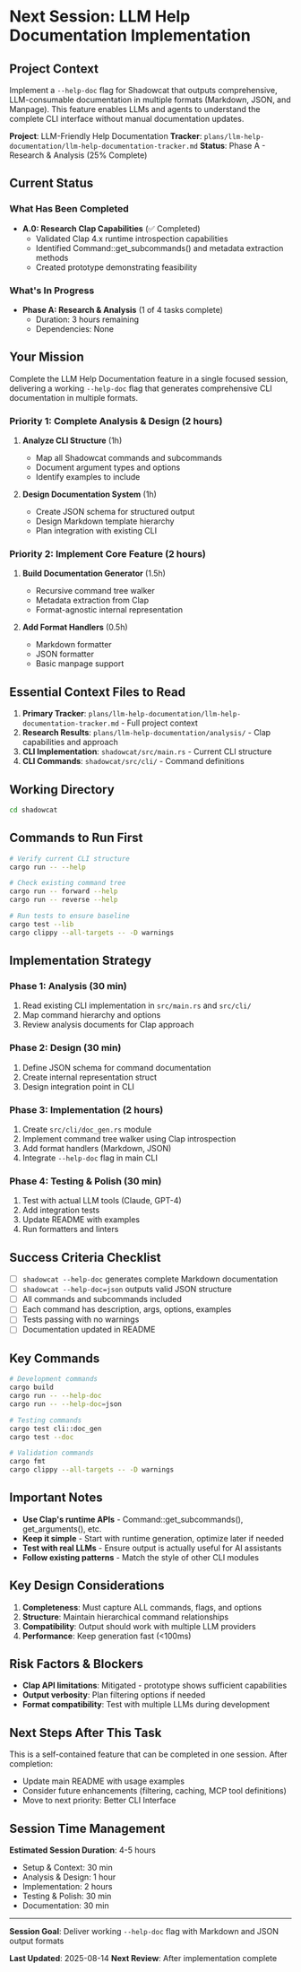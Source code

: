 # Next Session: LLM Help Documentation Implementation

## Project Context

Implement a `--help-doc` flag for Shadowcat that outputs comprehensive, LLM-consumable documentation in multiple formats (Markdown, JSON, and Manpage). This feature enables LLMs and agents to understand the complete CLI interface without manual documentation updates.

**Project**: LLM-Friendly Help Documentation
**Tracker**: `plans/llm-help-documentation/llm-help-documentation-tracker.md`
**Status**: Phase A - Research & Analysis (25% Complete)

## Current Status

### What Has Been Completed
- **A.0: Research Clap Capabilities** (✅ Completed)
  - Validated Clap 4.x runtime introspection capabilities
  - Identified Command::get_subcommands() and metadata extraction methods
  - Created prototype demonstrating feasibility

### What's In Progress
- **Phase A: Research & Analysis** (1 of 4 tasks complete)
  - Duration: 3 hours remaining
  - Dependencies: None

## Your Mission

Complete the LLM Help Documentation feature in a single focused session, delivering a working `--help-doc` flag that generates comprehensive CLI documentation in multiple formats.

### Priority 1: Complete Analysis & Design (2 hours)

1. **Analyze CLI Structure** (1h)
   - Map all Shadowcat commands and subcommands
   - Document argument types and options
   - Identify examples to include
   
2. **Design Documentation System** (1h)
   - Create JSON schema for structured output
   - Design Markdown template hierarchy
   - Plan integration with existing CLI

### Priority 2: Implement Core Feature (2 hours)

1. **Build Documentation Generator** (1.5h)
   - Recursive command tree walker
   - Metadata extraction from Clap
   - Format-agnostic internal representation
   
2. **Add Format Handlers** (0.5h)
   - Markdown formatter
   - JSON formatter
   - Basic manpage support

## Essential Context Files to Read

1. **Primary Tracker**: `plans/llm-help-documentation/llm-help-documentation-tracker.md` - Full project context
2. **Research Results**: `plans/llm-help-documentation/analysis/` - Clap capabilities and approach
3. **CLI Implementation**: `shadowcat/src/main.rs` - Current CLI structure
4. **CLI Commands**: `shadowcat/src/cli/` - Command definitions

## Working Directory

```bash
cd shadowcat
```

## Commands to Run First

```bash
# Verify current CLI structure
cargo run -- --help

# Check existing command tree
cargo run -- forward --help
cargo run -- reverse --help

# Run tests to ensure baseline
cargo test --lib
cargo clippy --all-targets -- -D warnings
```

## Implementation Strategy

### Phase 1: Analysis (30 min)
1. Read existing CLI implementation in `src/main.rs` and `src/cli/`
2. Map command hierarchy and options
3. Review analysis documents for Clap approach

### Phase 2: Design (30 min)
1. Define JSON schema for command documentation
2. Create internal representation struct
3. Design integration point in CLI

### Phase 3: Implementation (2 hours)
1. Create `src/cli/doc_gen.rs` module
2. Implement command tree walker using Clap introspection
3. Add format handlers (Markdown, JSON)
4. Integrate `--help-doc` flag in main CLI

### Phase 4: Testing & Polish (30 min)
1. Test with actual LLM tools (Claude, GPT-4)
2. Add integration tests
3. Update README with examples
4. Run formatters and linters

## Success Criteria Checklist

- [ ] `shadowcat --help-doc` generates complete Markdown documentation
- [ ] `shadowcat --help-doc=json` outputs valid JSON structure
- [ ] All commands and subcommands included
- [ ] Each command has description, args, options, examples
- [ ] Tests passing with no warnings
- [ ] Documentation updated in README

## Key Commands

```bash
# Development commands
cargo build
cargo run -- --help-doc
cargo run -- --help-doc=json

# Testing commands
cargo test cli::doc_gen
cargo test --doc

# Validation commands
cargo fmt
cargo clippy --all-targets -- -D warnings
```

## Important Notes

- **Use Clap's runtime APIs** - Command::get_subcommands(), get_arguments(), etc.
- **Keep it simple** - Start with runtime generation, optimize later if needed
- **Test with real LLMs** - Ensure output is actually useful for AI assistants
- **Follow existing patterns** - Match the style of other CLI modules

## Key Design Considerations

1. **Completeness**: Must capture ALL commands, flags, and options
2. **Structure**: Maintain hierarchical command relationships
3. **Compatibility**: Output should work with multiple LLM providers
4. **Performance**: Keep generation fast (<100ms)

## Risk Factors & Blockers

- **Clap API limitations**: Mitigated - prototype shows sufficient capabilities
- **Output verbosity**: Plan filtering options if needed
- **Format compatibility**: Test with multiple LLMs during development

## Next Steps After This Task

This is a self-contained feature that can be completed in one session. After completion:
- Update main README with usage examples
- Consider future enhancements (filtering, caching, MCP tool definitions)
- Move to next priority: Better CLI Interface

## Session Time Management

**Estimated Session Duration**: 4-5 hours
- Setup & Context: 30 min
- Analysis & Design: 1 hour  
- Implementation: 2 hours
- Testing & Polish: 30 min
- Documentation: 30 min

---

**Session Goal**: Deliver working `--help-doc` flag with Markdown and JSON output formats

**Last Updated**: 2025-08-14
**Next Review**: After implementation complete